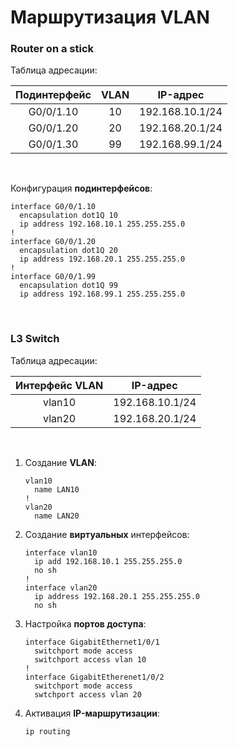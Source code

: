 # Маршрутизация VLAN

### Router on a stick

Таблица адресации:

  | Подинтерфейс | VLAN | IP-адрес |
  |:----------:|:---------:|:---------:|
  | G0/0/1.10 | 10 | 192.168.10.1/24 |
  | G0/0/1.20 | 20 | 192.168.20.1/24 |
  | G0/0/1.30 | 99 | 192.168.99.1/24 |

<br/>

Конфигурация **подинтерфейсов**:

   ```
   interface G0/0/1.10
     encapsulation dot1Q 10
     ip address 192.168.10.1 255.255.255.0
   !
   interface G0/0/1.20
     encapsulation dot1Q 20
     ip address 192.168.20.1 255.255.255.0
   !
   interface G0/0/1.99
     encapsulation dot1Q 99
     ip address 192.168.99.1 255.255.255.0
   ```

<br/>

### L3 Switch

Таблица адресации:

  | Интерфейс VLAN | IP-адрес |
  |:----------:|:---------:|
  | vlan10 | 192.168.10.1/24 |
  | vlan20 | 192.168.20.1/24 |

<br/>

1. Создание **VLAN**:
   ```
   vlan10
     name LAN10
   !
   vlan20
     name LAN20
   ```

2. Создание **виртуальных** интерфейсов:
   ```
   interface vlan10
     ip add 192.168.10.1 255.255.255.0
     no sh
   !
   interface vlan20
     ip address 192.168.20.1 255.255.255.0
     no sh
   ```

3. Настройка **портов доступа**:
   ```
   interface GigabitEthernet1/0/1
     switchport mode access
     switchport access vlan 10
   !
   interface GigabitEtherenet1/0/2
     switchport mode access
     swtchport access vlan 20
   ```

4. Активация **IP-маршрутизации**:
   ```
   ip routing
   ```
